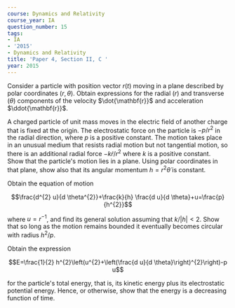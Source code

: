 ```yaml
---
course: Dynamics and Relativity
course_year: IA
question_number: 15
tags:
- IA
- '2015'
- Dynamics and Relativity
title: 'Paper 4, Section II, C '
year: 2015
---
```




Consider a particle with position vector $r(t)$ moving in a plane described by polar coordinates $(r, \theta)$. Obtain expressions for the radial $(r)$ and transverse $(\theta)$ components of the velocity $\dot{\mathbf{r}}$ and acceleration $\ddot{\mathbf{r}}$.

A charged particle of unit mass moves in the electric field of another charge that is fixed at the origin. The electrostatic force on the particle is $-p / r^{2}$ in the radial direction, where $p$ is a positive constant. The motion takes place in an unusual medium that resists radial motion but not tangential motion, so there is an additional radial force $-k \dot{r} / r^{2}$ where $k$ is a positive constant. Show that the particle's motion lies in a plane. Using polar coordinates in that plane, show also that its angular momentum $h=r^{2} \dot{\theta}$ is constant.

Obtain the equation of motion

$$\frac{d^{2} u}{d \theta^{2}}+\frac{k}{h} \frac{d u}{d \theta}+u=\frac{p}{h^{2}}$$

where $u=r^{-1}$, and find its general solution assuming that $k /|h|<2$. Show that so long as the motion remains bounded it eventually becomes circular with radius $h^{2} / p$.

Obtain the expression

$$E=\frac{1}{2} h^{2}\left(u^{2}+\left(\frac{d u}{d \theta}\right)^{2}\right)-p u$$

for the particle's total energy, that is, its kinetic energy plus its electrostatic potential energy. Hence, or otherwise, show that the energy is a decreasing function of time.